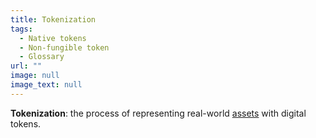 ```yaml
---
title: Tokenization
tags:
  - Native tokens
  - Non-fungible token
  - Glossary
url: ""
image: null
image_text: null
---
```


**Tokenization**: the process of representing real-world [assets](https://www.essentialcardano.io/glossary/asset) with digital tokens.
